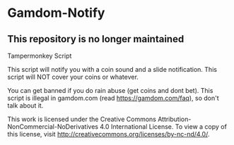# Gamdom-Notify

## This repository is no longer maintained


Tampermonkey Script

This script will notify you with a coin sound and a slide notification.
This script will NOT cover your coins or whatever.

You can get banned if you do rain abuse (get coins and dont bet).
This script is illegal in gamdom.com (read https://gamdom.com/faq), so don't talk about it.

This work is licensed under the Creative Commons Attribution-NonCommercial-NoDerivatives 4.0 International License. To view a copy of this license, visit http://creativecommons.org/licenses/by-nc-nd/4.0/.
